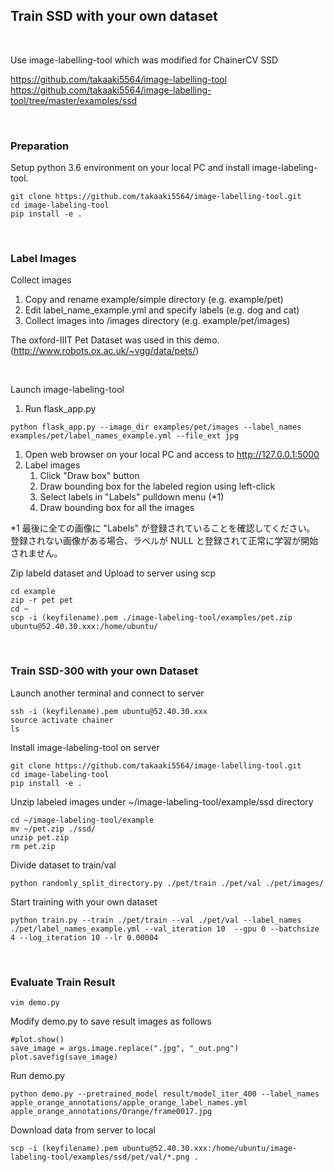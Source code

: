 
## Train SSD with your own dataset

<br>

Use image-labelling-tool which was modified for ChainerCV SSD

https://github.com/takaaki5564/image-labelling-tool
https://github.com/takaaki5564/image-labelling-tool/tree/master/examples/ssd


<br>

### Preparation

Setup python 3.6 environment on your local PC and install image-labeling-tool.

```
git clone https://github.com/takaaki5564/image-labelling-tool.git
cd image-labeling-tool
pip install -e .
```

<br>

### Label Images

Collect images

1. Copy and rename example/simple directory (e.g. example/pet)
1. Edit label_name_example.yml and specify labels (e.g. dog and cat)
1. Collect images into /images directory (e.g. example/pet/images)

The oxford-IIIT Pet Dataset was used in this demo. (http://www.robots.ox.ac.uk/~vgg/data/pets/)

<br>

Launch image-labeling-tool

1. Run flask_app.py
```
python flask_app.py --image_dir examples/pet/images --label_names examples/pet/label_names_example.yml --file_ext jpg
```
1. Open web browser on your local PC and access to http://127.0.0.1:5000
1. Label images
    1. Click "Draw box" button
    1. Draw bounding box for the labeled region using left-click
    1. Select labels in "Labels" pulldown menu (\*1)
    1. Draw bounding box for all the images

\*1
最後に全ての画像に "Labels" が登録されていることを確認してください。
登録されない画像がある場合、ラベルが NULL と登録されて正常に学習が開始されません。


Zip labeld dataset and Upload to server using scp

```
cd example
zip -r pet pet
cd ~
scp -i (keyfilename).pem ./image-labeling-tool/examples/pet.zip ubuntu@52.40.30.xxx:/home/ubuntu/
```

<br>

### Train SSD-300 with your own Dataset

Launch another terminal and connect to server

```
ssh -i (keyfilename).pem ubuntu@52.40.30.xxx
source activate chainer
ls
```

Install image-labeling-tool on server

```
git clone https://github.com/takaaki5564/image-labelling-tool.git
cd image-labeling-tool
pip install -e .
```

Unzip labeled images under ~/image-labeling-tool/example/ssd directory

```
cd ~/image-labeling-tool/example
mv ~/pet.zip ./ssd/
unzip pet.zip
rm pet.zip
```

Divide dataset to train/val

```
python randomly_split_directory.py ./pet/train ./pet/val ./pet/images/
```

Start training with your own dataset

```
python train.py --train ./pet/train --val ./pet/val --label_names ./pet/label_names_example.yml --val_iteration 10  --gpu 0 --batchsize 4 --log_iteration 10 --lr 0.00004
```

<br>

### Evaluate Train Result

```
vim demo.py
```

Modify demo.py to save result images as follows

```
#plot.show()
save_image = args.image.replace(".jpg", "_out.png")
plot.savefig(save_image)
```

Run demo.py

```
python demo.py --pretrained_model result/model_iter_400 --label_names apple_orange_annotations/apple_orange_label_names.yml apple_orange_annotations/Orange/frame0017.jpg
```

Download data from server to local

```
scp -i (keyfilename).pem ubuntu@52.40.30.xxx:/home/ubuntu/image-labeling-tool/examples/ssd/pet/val/*.png .
```
